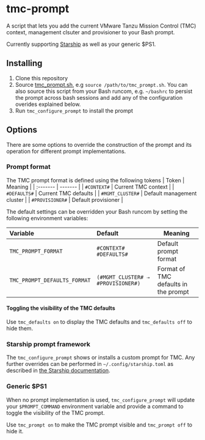 # tmc-prompt

A script that lets you add the current VMware Tanzu Mission Control (TMC) context, management clsuter and provisioner to your Bash prompt.

Currently supporting [Starship](https://starship.rs/) as well as your generic $PS1.

## Installing
1. Clone this repository
2. Source [tmc_prompt.sh](tmc_prompt.sh), e.g `source /path/to/tmc_prompt.sh`. You can also source this script from your Bash runcom, e.g. `~/bashrc` to persist the prompt across bash sessions and add any of the configuration overides explained below.
3. Run `tmc_configure_prompt` to install the prompt

## Options
There are some options to override the construction of the prompt and its operation for different prompt implementations.

### Prompt format
The TMC prompt format is defined using the following tokens
| Token | Meaning |
| :------- | ------- |
| `#CONTEXT#` | Current TMC context |
| `#DEFAULTS#` | Current TMC defaults |
| `#MGMT_CLUSTER#` | Default management cluster |
| `#PROVISIONER#` | Default provisioner |

The default settings can be overridden your Bash runcom by setting the following environment variables:

| Variable | Default | Meaning |
| :------- | :------ | ------- |
| `TMC_PROMPT_FORMAT` | `#CONTEXT# #DEFAULTS#` | Default prompt format |
| `TMC_PROMPT_DEFAULTS_FORMAT` | `(#MGMT_CLUSTER# ⇢ #PROVISIONER#)` | Format of TMC defaults in the prompt |

#### Toggling the visibility of the TMC defaults
Use `tmc_defaults on` to display the TMC defaults and `tmc_defaults off` to hide them.

### Starship prompt framework
The `tmc_configure_prompt` shows or installs a custom prompt for TMC. Any further overrides can be performed in `~/.config/starship.toml` as described in [the Starship documentation](https://starship.rs/config/#custom-commands).

### Generic $PS1
When no prompt implementation is used, `tmc_configure_prompt` will update your `$PROMPT_COMMAND` environment variable and provide a command to toggle the visibility of the TMC prompt.

Use `tmc_prompt on` to make the TMC prompt visible and `tmc_prompt off` to hide it.
